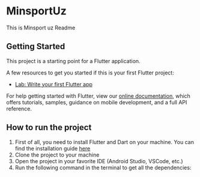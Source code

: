 # MinsportUz
This is Minsport uz Readme


## Getting Started

This project is a starting point for a Flutter application.

A few resources to get you started if this is your first Flutter project:

- [Lab: Write your first Flutter app](https://flutter.dev/docs/get-started/codelab)

For help getting started with Flutter, view our
[online documentation](https://flutter.dev/docs), which offers tutorials,
samples, guidance on mobile development, and a full API reference.

## How to run the project

1. First of all, you need to install Flutter and Dart on your machine. You can find the installation guide [here](https://flutter.dev/docs/get-started/install)
2. Clone the project to your machine
3. Open the project in your favorite IDE (Android Studio, VSCode, etc.)
4. Run the following command in the terminal to get all the dependencies:
